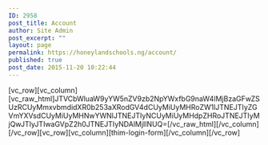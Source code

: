 ```yaml
---
ID: 2958
post_title: Account
author: Site Admin
post_excerpt: ""
layout: page
permalink: https://honeylandschools.ng/account/
published: true
post_date: 2015-11-20 10:22:44
---
```

[vc_row][vc_column][vc_raw_html]JTVCbWluaW9yYW5nZV9zb2NpYWxfbG9naW4lMjBzaGFwZSUzRCUyMmxvbmdidXR0b253aXRodGV4dCUyMiUyMHRoZW1lJTNEJTIyZGVmYXVsdCUyMiUyMHNwYWNlJTNEJTIyNCUyMiUyMHdpZHRoJTNEJTIyMjQwJTIyJTIwaGVpZ2h0JTNEJTIyNDAlMjIlNUQ=[/vc_raw_html][/vc_column][/vc_row][vc_row][vc_column][thim-login-form][/vc_column][/vc_row]